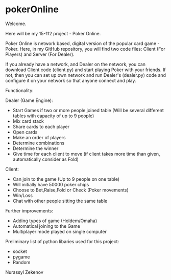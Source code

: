 # pokerOnline

Welcome.

Here will be my 15-112 project - Poker Online.

Poker Online is network based, digital version of the popular card game - Poker. Here, in my GitHub repository, you will find two code files: Client (For Players) and Server (For Dealer). 

If you already have a network, and Dealer on the network, you can download Client code (client.py) and start playing Poker with your friends. If not, then you can set up own network and run Dealer's (dealer.py) code and configure it on your network so that anyone connect and play.

Functionality:

Dealer (Game Engine): 
- Start Games if two or more people joined table (Will be several different tables with capacity of up to 9 people)
- Mix card stack
- Share cards to each player
- Open cards
- Make an order of players
- Determine combinations
- Determine the winner
- Give time for each client to move (if client takes more time than given, automatically consider as Fold)

Client:
- Can join to the game (Up to 9 people on one table)
- Will initially have 50000 poker chips
- Choose to Bet,Raise,Fold or Check (Poker movements)
- Win/Loss
- Chat with other people sitting the same table

Further improvements:
- Adding types of game (Holdem/Omaha)
- Automatical joining to the Game
- Multiplayer mode played on single computer

Preliminary list of python libaries used for this project:
- socket
- pygame
- Random

Nurassyl Zekenov



